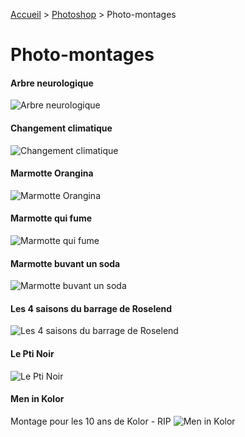 [Accueil](https://github.com/olivier3lanc/photographies#readme) > [Photoshop](/photoshop#readme) > Photo-montages

# Photo-montages

#### Arbre neurologique
![Arbre neurologique](https://images.weserv.nl/?url=https://raw.githubusercontent.com/olivier3lanc/photographies/master/photoshop/photo-montages/Arbre_Neurologique_MG_9611__MG_9624-14-images.jpg&output=webp&q=30&w=1012&dpr=2)

#### Changement climatique
![Changement climatique](https://images.weserv.nl/?url=https://raw.githubusercontent.com/olivier3lanc/photographies/master/photoshop/photo-montages/climate-change.jpg&output=webp&q=30&w=1012&dpr=2)

#### Marmotte Orangina
![Marmotte Orangina](https://images.weserv.nl/?url=https://raw.githubusercontent.com/olivier3lanc/photographies/master/photoshop/photo-montages/colette_marmotte_orangina_img_8656.jpg&output=webp&q=30&w=1012&dpr=2)

#### Marmotte qui fume
![Marmotte qui fume](https://images.weserv.nl/?url=https://raw.githubusercontent.com/olivier3lanc/photographies/master/photoshop/photo-montages/img_3093.jpg&output=webp&q=30&w=1012&dpr=2)

#### Marmotte buvant un soda
![Marmotte buvant un soda](https://images.weserv.nl/?url=https://raw.githubusercontent.com/olivier3lanc/photographies/master/photoshop/photo-montages/img_8651-wallpaper.jpg&output=webp&q=30&w=1012&dpr=2)

#### Les 4 saisons du barrage de Roselend
![Les 4 saisons du barrage de Roselend](https://images.weserv.nl/?url=https://raw.githubusercontent.com/olivier3lanc/photographies/master/photoshop/photo-montages/le_barrage_de_roselend.jpg&output=webp&q=30&w=1012&dpr=2)

#### Le Pti Noir
![Le Pti Noir](https://images.weserv.nl/?url=https://raw.githubusercontent.com/olivier3lanc/photographies/master/photoshop/photo-montages/le_pti_noir2.jpg&output=webp&q=30&w=1012&dpr=2)

#### Men in Kolor
Montage pour les 10 ans de Kolor - RIP
![Men in Kolor](https://images.weserv.nl/?url=https://raw.githubusercontent.com/olivier3lanc/photographies/master/photoshop/photo-montages/men-in-black.jpg&output=webp&q=30&w=1012&dpr=2)



